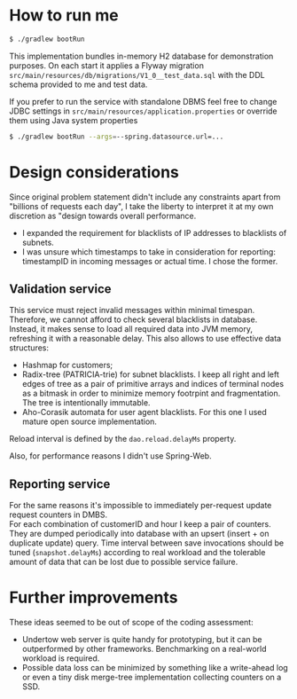 # How to run me

```bash
$ ./gradlew bootRun
```

This implementation bundles in-memory H2 database for demonstration purposes.
On each start it applies a Flyway migration `src/main/resources/db/migrations/V1_0__test_data.sql` with
the DDL schema provided to me and test data.

If you prefer to run the service with standalone DBMS feel free to change JDBC settings 
in `src/main/resources/application.properties` or override them using Java system properties
```bash
$ ./gradlew bootRun --args=--spring.datasource.url=...
```

# Design considerations

Since original problem statement didn't include any constraints apart from "billions of requests each day",
I take the liberty to interpret it at my own discretion as "design towards overall performance.

 - I expanded the requirement for blacklists of IP addresses to blacklists of subnets. 
 - I was unsure which timestamps to take in consideration for reporting: timestampID in incoming
   messages or actual time. I chose the former.  


## Validation service

This service must reject invalid messages within minimal timespan. Therefore, we cannot afford
to check several blacklists in database. Instead, it makes sense to load all required data
into JVM memory, refreshing it with a reasonable delay. This also allows to use effective 
data structures:

 - Hashmap for customers;
 - Radix-tree (PATRICIA-trie) for subnet blacklists. I keep all right and left edges of tree as a pair
   of primitive arrays and indices of terminal nodes as a bitmask in order to minimize memory footrpint
   and fragmentation. The tree is intentionally immutable.
 - Aho-Corasik automata for user agent blacklists. For this one I used mature open source implementation.

Reload interval is defined by the `dao.reload.delayMs` property.

Also, for performance reasons I didn't use Spring-Web.

## Reporting service

For the same reasons it's impossible to immediately per-request update request counters in DMBS.   
For each combination of customerID and hour I keep a pair of counters. They are dumped periodically
into database with an upsert (insert + on duplicate update) query. Time interval between save invocations
should be tuned (`snapshot.delayMs`) according to real workload and the tolerable amount of data that can be lost 
due to possible service failure.


# Further improvements

These ideas seemed to be out of scope of the coding assessment:

- Undertow web server is quite handy for prototyping, but it can be outperformed by other frameworks. Benchmarking
  on a real-world workload is required.
- Possible data loss can be minimized by something like a write-ahead log or even a tiny disk merge-tree implementation 
  collecting counters on a SSD.